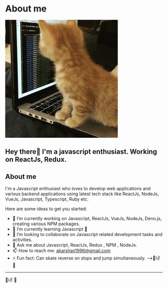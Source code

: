 # About me

![Coding Life | Javascript CODER](https://github.com/akarshan1996/akarshan1996/raw/master/Images/coding.gif?raw=true "Coding")
## Hey there👋 I'm a javascript enthusiast. Working on ReactJs, Redux. 


## About me

I'm a Javascript enthusiast who loves to develop web applications and various backend applications using latest tech stack like ReactJs, NodeJs, VueJs, Javascript, Typescript, Ruby etc.



Here are some ideas to get you started:

- 🔭 I’m currently working on Javascript, ReactJs, VueJs, NodeJs, Deno.js, creating various NPM packages.
- 🌱 I’m currently learning Javascript 🐼
- 👯 I’m looking to collaborate on Javascript related development tasks and activities.
- 💬 Ask me about Javascript, ReactJs, Redux , NPM , NodeJs. 
- 📫 How to reach me: akarshan1996@gmail.com
- ⚡ Fun fact: Can skate reverse on slops and jump simultaneously.
-->🙋l✌ 🌝 

 ----
<!--
**akarshan1996/akarshan1996** is a ✨ _special_ ✨ repository because its `README.md` (this file) appears on your GitHub profile.

Here are some ideas to get you started:

- 🔭 I’m currently working on ...
- 🌱 I’m currently learning ...
- 👯 I’m looking to collaborate on ...
- 🤔 I’m looking for help with ...
- 💬 Ask me about ...
- 📫 How to reach me: ...
- 😄 Pronouns: ...
- ⚡ Fun fact: ...
-->🙋l✌ 🌝 
